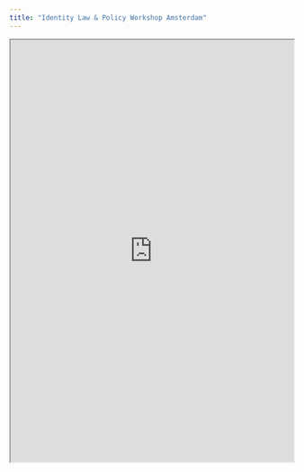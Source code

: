 ```yaml
---
title: "Identity Law & Policy Workshop Amsterdam"
---
```



<iframe height="750" width="100%" src="https://ewelton.github.io/ktest/wiki.html#Identity%20Law%20&%20Policy%20Workshop%20Amsterdam"></iframe>
